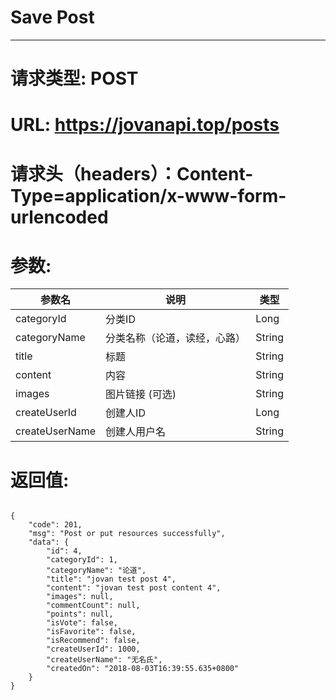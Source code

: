 # Save Post
---
# 请求类型: POST
# URL: https://jovanapi.top/posts
# 请求头（headers）：Content-Type=application/x-www-form-urlencoded
# 参数:
参数名 | 说明                   | 类型
----- |----------------------- | ----
categoryId | 分类ID   | Long
categoryName  | 分类名称（论道，读经，心路）        | String
title   | 标题          | String
content | 内容  | String
images  | 图片链接 (可选) | String
createUserId | 创建人ID | Long
createUserName | 创建人用户名 | String
# 返回值:
<pre><code>
{
    "code": 201,
    "msg": "Post or put resources successfully",
    "data": {
        "id": 4,
        "categoryId": 1,
        "categoryName": "论道",
        "title": "jovan test post 4",
        "content": "jovan test post content 4",
        "images": null,
        "commentCount": null,
        "points": null,
        "isVote": false,
        "isFavorite": false,
        "isRecommend": false,
        "createUserId": 1000,
        "createUserName": "无名氏",
        "createdOn": "2018-08-03T16:39:55.635+0800"
    }
}
</code></pre>
